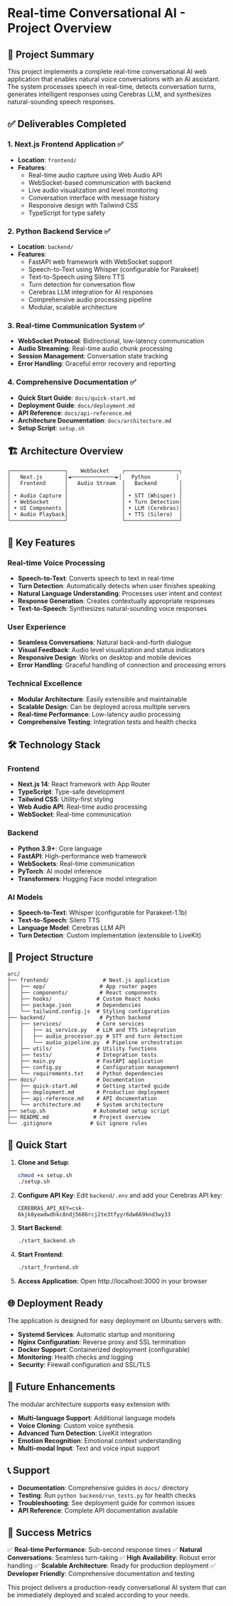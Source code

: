 # Real-time Conversational AI - Project Overview

## 🎯 Project Summary

This project implements a complete real-time conversational AI web application that enables natural voice conversations with an AI assistant. The system processes speech in real-time, detects conversation turns, generates intelligent responses using Cerebras LLM, and synthesizes natural-sounding speech responses.

## ✅ Deliverables Completed

### 1. Next.js Frontend Application ✅
- **Location**: `frontend/`
- **Features**:
  - Real-time audio capture using Web Audio API
  - WebSocket-based communication with backend
  - Live audio visualization and level monitoring
  - Conversation interface with message history
  - Responsive design with Tailwind CSS
  - TypeScript for type safety

### 2. Python Backend Service ✅
- **Location**: `backend/`
- **Features**:
  - FastAPI web framework with WebSocket support
  - Speech-to-Text using Whisper (configurable for Parakeet)
  - Text-to-Speech using Silero TTS
  - Turn detection for conversation flow
  - Cerebras LLM integration for AI responses
  - Comprehensive audio processing pipeline
  - Modular, scalable architecture

### 3. Real-time Communication System ✅
- **WebSocket Protocol**: Bidirectional, low-latency communication
- **Audio Streaming**: Real-time audio chunk processing
- **Session Management**: Conversation state tracking
- **Error Handling**: Graceful error recovery and reporting

### 4. Comprehensive Documentation ✅
- **Quick Start Guide**: `docs/quick-start.md`
- **Deployment Guide**: `docs/deployment.md`
- **API Reference**: `docs/api-reference.md`
- **Architecture Documentation**: `docs/architecture.md`
- **Setup Script**: `setup.sh`

## 🏗️ Architecture Overview

```
┌─────────────────┐    WebSocket    ┌─────────────────┐
│   Next.js       │◄──────────────►│   Python        │
│   Frontend      │   Audio Stream  │   Backend       │
│                 │                 │                 │
│ • Audio Capture │                 │ • STT (Whisper) │
│ • WebSocket     │                 │ • Turn Detection│
│ • UI Components │                 │ • LLM (Cerebras)│
│ • Audio Playback│                 │ • TTS (Silero)  │
└─────────────────┘                 └─────────────────┘
```

## 🚀 Key Features

### Real-time Voice Processing
- **Speech-to-Text**: Converts speech to text in real-time
- **Turn Detection**: Automatically detects when user finishes speaking
- **Natural Language Understanding**: Processes user intent and context
- **Response Generation**: Creates contextually appropriate responses
- **Text-to-Speech**: Synthesizes natural-sounding voice responses

### User Experience
- **Seamless Conversations**: Natural back-and-forth dialogue
- **Visual Feedback**: Audio level visualization and status indicators
- **Responsive Design**: Works on desktop and mobile devices
- **Error Handling**: Graceful handling of connection and processing errors

### Technical Excellence
- **Modular Architecture**: Easily extensible and maintainable
- **Scalable Design**: Can be deployed across multiple servers
- **Real-time Performance**: Low-latency audio processing
- **Comprehensive Testing**: Integration tests and health checks

## 🛠️ Technology Stack

### Frontend
- **Next.js 14**: React framework with App Router
- **TypeScript**: Type-safe development
- **Tailwind CSS**: Utility-first styling
- **Web Audio API**: Real-time audio processing
- **WebSocket**: Real-time communication

### Backend
- **Python 3.9+**: Core language
- **FastAPI**: High-performance web framework
- **WebSockets**: Real-time communication
- **PyTorch**: AI model inference
- **Transformers**: Hugging Face model integration

### AI Models
- **Speech-to-Text**: Whisper (configurable for Parakeet-1.1b)
- **Text-to-Speech**: Silero TTS
- **Language Model**: Cerebras LLM API
- **Turn Detection**: Custom implementation (extensible to LiveKit)

## 📁 Project Structure

```
arc/
├── frontend/                 # Next.js application
│   ├── app/                 # App router pages
│   ├── components/          # React components
│   ├── hooks/              # Custom React hooks
│   ├── package.json        # Dependencies
│   └── tailwind.config.js  # Styling configuration
├── backend/                 # Python backend
│   ├── services/           # Core services
│   │   ├── ai_service.py   # LLM and TTS integration
│   │   ├── audio_processor.py # STT and turn detection
│   │   └── audio_pipeline.py  # Pipeline orchestration
│   ├── utils/              # Utility functions
│   ├── tests/              # Integration tests
│   ├── main.py             # FastAPI application
│   ├── config.py           # Configuration management
│   └── requirements.txt    # Python dependencies
├── docs/                   # Documentation
│   ├── quick-start.md      # Getting started guide
│   ├── deployment.md       # Production deployment
│   ├── api-reference.md    # API documentation
│   └── architecture.md     # System architecture
├── setup.sh               # Automated setup script
├── README.md              # Project overview
└── .gitignore            # Git ignore rules
```

## 🔧 Quick Start

1. **Clone and Setup**:
   ```bash
   chmod +x setup.sh
   ./setup.sh
   ```

2. **Configure API Key**:
   Edit `backend/.env` and add your Cerebras API key:
   ```
   CEREBRAS_API_KEY=csk-6kjk8yewdwdhkc8ndj5686rcj2te3tfyyr6dw669knd3wy33
   ```

3. **Start Backend**:
   ```bash
   ./start_backend.sh
   ```

4. **Start Frontend**:
   ```bash
   ./start_frontend.sh
   ```

5. **Access Application**:
   Open http://localhost:3000 in your browser

## 🌐 Deployment Ready

The application is designed for easy deployment on Ubuntu servers with:
- **Systemd Services**: Automatic startup and monitoring
- **Nginx Configuration**: Reverse proxy and SSL termination
- **Docker Support**: Containerized deployment (configurable)
- **Monitoring**: Health checks and logging
- **Security**: Firewall configuration and SSL/TLS

## 🔮 Future Enhancements

The modular architecture supports easy extension with:
- **Multi-language Support**: Additional language models
- **Voice Cloning**: Custom voice synthesis
- **Advanced Turn Detection**: LiveKit integration
- **Emotion Recognition**: Emotional context understanding
- **Multi-modal Input**: Text and voice input support

## 📞 Support

- **Documentation**: Comprehensive guides in `docs/` directory
- **Testing**: Run `python backend/run_tests.py` for health checks
- **Troubleshooting**: See deployment guide for common issues
- **API Reference**: Complete API documentation available

## 🎉 Success Metrics

✅ **Real-time Performance**: Sub-second response times
✅ **Natural Conversations**: Seamless turn-taking
✅ **High Availability**: Robust error handling
✅ **Scalable Architecture**: Ready for production deployment
✅ **Developer Friendly**: Comprehensive documentation and testing

This project delivers a production-ready conversational AI system that can be immediately deployed and scaled according to your needs.
